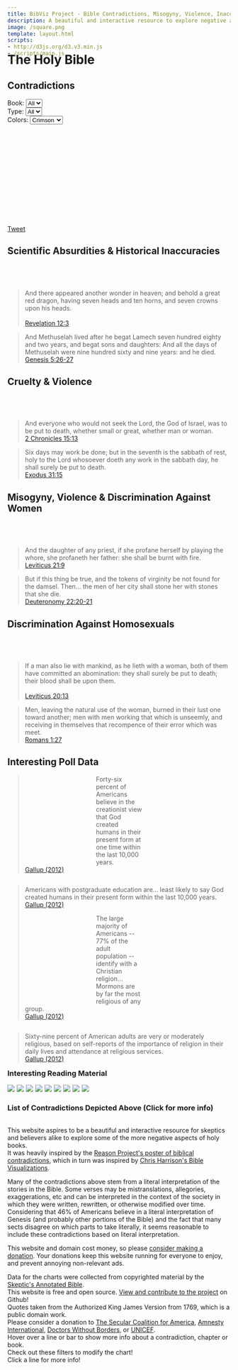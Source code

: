 ```yaml
---
title: BibViz Project - Bible Contradictions, Misogyny, Violence, Inaccuracies
description: A beautiful and interactive resource to explore negative aspects of the Bible.
image: /square.png
template: layout.html
scripts:
- http://d3js.org/d3.v3.min.js
- /scripts/main.js
---
```


<h1 style="margin-top: -40px;">The Holy Bible</h1>

<h2><i class="icon-sitemap"></i> Contradictions <a id="contradictions" href="#contradictions"><i class="icon-link"></i></a></h2>
<div class="filters">
    <div>
        <label for="book-select">Book:</label>
        <select id="book-select">
            <option>All</option>
        </select>
    </div>
    <div>
        <label for="type-select">Type:</label>
        <select id="type-select">
            <option>All</option>
        </select>
    </div>
    <div>
        <label for="color-select">Colors:</label>
        <select id="color-select">
            <option>Crimson</option>
            <option>Rainbow</option>
        </select>
    </div>
    <div>
        <a href="#contradictionList" style="color: white; text-decoration: none;">See full list <i class="icon-download"></i></a>
    </div>
</div>
<svg id="contradictions-chart" width="1200" height="500"></svg>
<div id="social">
    <div class="fb-like" data-href="http://www.bibviz.com/" data-width="300" data-layout="button_count" data-show-faces="true" data-send="false"></div>
    <span class="spacer"></span>
    <div class="g-plusone" data-size="medium"></div>
    <span class="spacer"></span>
    <a href="https://twitter.com/share" class="twitter-share-button" data-text="Bible Interactively Visualized: Contradictions, Misogyny, Violence, Inaccuracies http://bibviz.com/" data-via="dgt84" data-hashtags="bibviz,bible">Tweet</a>
</div>
<h2><i class="icon-beaker"></i> Scientific Absurdities &amp; Historical Inaccuracies<a id="science" href="#science"><i class="icon-link"></i></a></h2>
<svg id="science-chart" width="1200" height="100"></svg>
<blockquote class="science">And there appeared another wonder in heaven; and behold a great red dragon, having seven heads and ten horns, and seven crowns upon his heads.<br/><br/><div><a href="http://www.biblegateway.com/passage/?search=Revelation%2012:3&amp;version=KJV">Revelation 12:3</a></div></blockquote>
<blockquote class="science">And Methuselah lived after he begat Lamech seven hundred eighty and two years, and begat sons and daughters: And all the days of Methuselah were nine hundred sixty and nine years: and he died.<div><a href="http://www.biblegateway.com/passage/?search=Genesis%205:26-27&amp;version=KJV">Genesis 5:26-27</a></div></blockquote>
<div class="clear"></div>
<h2><i class="icon-rocket"></i> Cruelty &amp; Violence <a id="violence" href="#violence"><i class="icon-link"></i></a></h2>
<svg id="violence-chart" width="1200" height="100"></svg>
<blockquote class="violence">And everyone who would not seek the Lord, the God of Israel, was to be put to death, whether small or great, whether man or woman.<div><a href="http://www.biblegateway.com/passage/?search=2%20Chronicles%2015:13&amp;version=KJV">2 Chronicles 15:13</a></div></blockquote>
<blockquote class="violence">Six days may work be done; but in the seventh is the sabbath of rest, holy to the Lord whosoever doeth any work in the sabbath day, he shall surely be put to death.<div><a href="http://www.biblegateway.com/passage/?search=Exodus%2031:15&amp;version=KJV">Exodus 31:15</a></div></blockquote>
<div class="clear"></div>
<h2><i class="icon-female"></i> Misogyny, Violence &amp; Discrimination Against Women <a id="misogyny" href="#misogyny"><i class="icon-link"></i></a></h2>
<svg id="misogyny-chart" width="1200" height="100"></svg>
<blockquote class="misogyny"> And the daughter of any priest, if she profane herself by playing the whore, she profaneth her father: she shall be burnt with fire.<div><a href="http://www.biblegateway.com/passage/?search=Leviticus%2021:9&amp;version=KJV">Leviticus 21:9</a></div></blockquote>
<blockquote class="misogyny">But if this thing be true, and the tokens of virginity be not found for the damsel. Then... the men of her city shall stone her with stones that she die.<div><a href="http://www.biblegateway.com/passage/?search=Deuteronomy%2022:20-21&amp;version=KJV">Deuteronomy 22:20-21</a></div></blockquote>
<div class="clear"></div>
<h2><i class="icon-heart"></i> Discrimination Against Homosexuals <a id="homosexual" href="#homosexual"><i class="icon-link"></i></a></h2>
<svg id="homosexual-chart" width="1200" height="100"></svg>
<blockquote class="homosexual">If a man also lie with mankind, as he lieth with a woman, both of them have committed an abomination: they shall surely be put to death; their blood shall be upon them.<br/><br/><div><a href="http://www.biblegateway.com/passage/?search=Leviticus%2020:13&amp;version=KJV">Leviticus 20:13</a></div></blockquote>
<blockquote class="homosexual">Men, leaving the natural use of the woman, burned in their lust one toward another; men with men working that which is unseemly, and receiving in themselves that recompence of their error which was meet.<div><a href="http://www.biblegateway.com/passage/?search=Romans%201:27&amp;version=KJV">Romans 1:27</a></div></blockquote>
<div class="clear"></div>
<h2><i class="icon-tasks"></i> Interesting Poll Data <a id="polls" href="#polls"><i class="icon-link"></i></a></h2>
<svg id="pCreation" width="200" height="200" style="float: left"></svg>
<svg id="pCreationCollege" width="200" height="200" style="float: right;"></svg>
<blockquote class="poll">Forty-six percent of Americans believe in the creationist view that God created humans in their present form at one time within the last 10,000 years.<div><a href="http://www.gallup.com/poll/155003/hold-creationist-view-human-origins.aspx">Gallup (2012)</a></div></blockquote>
<blockquote class="poll" style="float: right;">Americans with postgraduate education are... least likely to say God created humans in their present form within the last 10,000 years.<div><a href="http://www.gallup.com/poll/155003/hold-creationist-view-human-origins.aspx">Gallup (2012)</a></div></blockquote>
<div class="clear" style="height: 48px;"></div>
<svg id="pChristian" width="200" height="200" style="float: left"></svg>
<svg id="pReligious" width="200" height="200" style="float: right;"></svg>
<blockquote class="poll">The large majority of Americans -- 77% of the adult population -- identify with a Christian religion... Mormons are by far the most religious of any group.<div><a href="http://www.gallup.com/poll/159548/identify-christian.aspx">Gallup (2012)</a></div></blockquote>
<blockquote class="poll" style="float: right;">Sixty-nine percent of American adults are very or moderately religious, based on self-reports of the importance of religion in their daily lives and attendance at religious services.<div><a href="http://www.gallup.com/poll/159050/seven-americans-moderately-religious.aspx">Gallup (2012)</a></div></blockquote>
<div class="clear"></div>
<h3>Interesting Reading Material <a id="readingMaterial" href="#readingMaterial"><i class="icon-link"></i></a></h3>
<div class="books">
    <a href="http://www.amazon.com/gp/product/0988245108/ref=as_li_tf_il?ie=UTF8&camp=1789&creative=9325&creativeASIN=0988245108&linkCode=as2&tag=bibvicom-20"><img border="0" src="http://ws-na.amazon-adsystem.com/widgets/q?_encoding=UTF8&ASIN=0988245108&Format=_SL160_&ID=AsinImage&MarketPlace=US&ServiceVersion=20070822&WS=1&tag=bibvicom-20" ></a><img src="http://ir-na.amazon-adsystem.com/e/ir?t=bibvicom-20&l=as2&o=1&a=0988245108" width="1" height="1" border="0" alt="" style="border:none !important; margin:0px !important;" />
    <a href="http://www.amazon.com/gp/product/0988245116/ref=as_li_tf_il?ie=UTF8&camp=1789&creative=9325&creativeASIN=0988245116&linkCode=as2&tag=bibvicom-20"><img border="0" src="http://ws-na.amazon-adsystem.com/widgets/q?_encoding=UTF8&ASIN=0988245116&Format=_SL160_&ID=AsinImage&MarketPlace=US&ServiceVersion=20070822&WS=1&tag=bibvicom-20" ></a><img src="http://ir-na.amazon-adsystem.com/e/ir?t=bibvicom-20&l=as2&o=1&a=0988245116" width="1" height="1" border="0" alt="" style="border:none !important; margin:0px !important;" />
    <a href="http://www.amazon.com/gp/product/1416594795/ref=as_li_tf_il?ie=UTF8&camp=1789&creative=9325&creativeASIN=1416594795&linkCode=as2&tag=bibvicom-20"><img border="0" src="http://ws-na.amazon-adsystem.com/widgets/q?_encoding=UTF8&ASIN=1416594795&Format=_SL160_&ID=AsinImage&MarketPlace=US&ServiceVersion=20070822&WS=1&tag=bibvicom-20" ></a><img src="http://ir-na.amazon-adsystem.com/e/ir?t=bibvicom-20&l=as2&o=1&a=1416594795" width="1" height="1" border="0" alt="" style="border:none !important; margin:0px !important;" />
    <a href="http://www.amazon.com/gp/product/0618918248/ref=as_li_tf_il?ie=UTF8&camp=1789&creative=9325&creativeASIN=0618918248&linkCode=as2&tag=bibvicom-20"><img border="0" src="http://ws-na.amazon-adsystem.com/widgets/q?_encoding=UTF8&ASIN=0618918248&Format=_SL160_&ID=AsinImage&MarketPlace=US&ServiceVersion=20070822&WS=1&tag=bibvicom-20" ></a><img src="http://ir-na.amazon-adsystem.com/e/ir?t=bibvicom-20&l=as2&o=1&a=0618918248" width="1" height="1" border="0" alt="" style="border:none !important; margin:0px !important;" />
    <a href="http://www.amazon.com/gp/product/0446697966/ref=as_li_tf_il?ie=UTF8&camp=1789&creative=9325&creativeASIN=0446697966&linkCode=as2&tag=bibvicom-20"><img border="0" src="http://ws-na.amazon-adsystem.com/widgets/q?_encoding=UTF8&ASIN=0446697966&Format=_SL160_&ID=AsinImage&MarketPlace=US&ServiceVersion=20070822&WS=1&tag=bibvicom-20" ></a><img src="http://ir-na.amazon-adsystem.com/e/ir?t=bibvicom-20&l=as2&o=1&a=0446697966" width="1" height="1" border="0" alt="" style="border:none !important; margin:0px !important;" />
    <a href="http://www.amazon.com/gp/product/0307278778/ref=as_li_tf_il?ie=UTF8&camp=1789&creative=9325&creativeASIN=0307278778&linkCode=as2&tag=bibvicom-20"><img border="0" src="http://ws-na.amazon-adsystem.com/widgets/q?_encoding=UTF8&ASIN=0307278778&Format=_SL160_&ID=AsinImage&MarketPlace=US&ServiceVersion=20070822&WS=1&tag=bibvicom-20" ></a><img src="http://ir-na.amazon-adsystem.com/e/ir?t=bibvicom-20&l=as2&o=1&a=0307278778" width="1" height="1" border="0" alt="" style="border:none !important; margin:0px !important;" />
    <a href="http://www.amazon.com/gp/product/0143038338/ref=as_li_tf_il?ie=UTF8&camp=1789&creative=9325&creativeASIN=0143038338&linkCode=as2&tag=bibvicom-20"><img border="0" src="http://ws-na.amazon-adsystem.com/widgets/q?_encoding=UTF8&ASIN=0143038338&Format=_SL160_&ID=AsinImage&MarketPlace=US&ServiceVersion=20070822&WS=1&tag=bibvicom-20" ></a><img src="http://ir-na.amazon-adsystem.com/e/ir?t=bibvicom-20&l=as2&o=1&a=0143038338" width="1" height="1" border="0" alt="" style="border:none !important; margin:0px !important;" />
    <a href="http://www.amazon.com/gp/product/1569755671/ref=as_li_tf_il?ie=UTF8&camp=1789&creative=9325&creativeASIN=1569755671&linkCode=as2&tag=bibvicom-20"><img border="0" src="http://ws-na.amazon-adsystem.com/widgets/q?_encoding=UTF8&ASIN=1569755671&Format=_SL160_&ID=AsinImage&MarketPlace=US&ServiceVersion=20070822&WS=1&tag=bibvicom-20" ></a><img src="http://ir-na.amazon-adsystem.com/e/ir?t=bibvicom-20&l=as2&o=1&a=1569755671" width="1" height="1" border="0" alt="" style="border:none !important; margin:0px !important;" />
    <a href="http://www.amazon.com/gp/product/1569756775/ref=as_li_tf_il?ie=UTF8&camp=1789&creative=9325&creativeASIN=1569756775&linkCode=as2&tag=bibvicom-20"><img border="0" src="http://ws-na.amazon-adsystem.com/widgets/q?_encoding=UTF8&ASIN=1569756775&Format=_SL160_&ID=AsinImage&MarketPlace=US&ServiceVersion=20070822&WS=1&tag=bibvicom-20" ></a><img src="http://ir-na.amazon-adsystem.com/e/ir?t=bibvicom-20&l=as2&o=1&a=1569756775" width="1" height="1" border="0" alt="" style="border:none !important; margin:0px !important;" />
</div>
<h3>List of Contradictions Depicted Above (Click for more info) <a id="contradictionList" href="#contradictionList"><i class="icon-link"></i></a></h3>
<table id="contradictionsTable"></table>
<div class="footer">
    <div>
        <p>
            This website aspires to be a beautiful and interactive resource for skeptics and believers alike to explore some of the more negative aspects of holy books.<br/>It was heavily inspired by the <a href="http://www.project-reason.org/gallery3/image/105/">Reason Project's poster of biblical contradictions</a>, which in turn was inspired by <a href="http://www.chrisharrison.net/index.php/Visualizations/BibleViz">Chris Harrison's Bible Visualizations</a>.
        </p>
        <p>
            Many of the contradictions above stem from a literal interpretation of the stories in the Bible. Some verses may be mistranslations, allegories, exaggerations, etc and can be interpreted in the context of the society in which they were written, rewritten, or otherwise modified over time. Considering that 46% of Americans believe in a literal interpretation of Genesis (and probably other portions of the Bible) and the fact that many sects disagree on which parts to take literally, it seems reasonable to include these contradictions based on literal interpretation.
        </p>
        <p>
            This website and domain cost money, so please <a href="https://spb.io/0rgLYyRkJK">consider making a donation</a>. Your donations keep this website running for everyone to enjoy, and prevent annoying non-relevant ads.
        </p>
        <div>
            <div id="google_translate_element"></div>
        </div>
    </div>
    <div>
        <div class="block">
            Data for the charts were collected from copyrighted material by the <a href="http://www.skepticsannotatedbible.com">Skeptic's Annotated Bible</a>.
        </div>
        <div class="block">
            This website is free and open source. <a href="https://github.com/danielgtaylor/bibviz">View and contribute to the project</a> on <i class="icon-github-alt"></i> Github!
        </div>
        <div class="block">
            Quotes taken from the Authorized King James Version from 1769, which is a public domain work.
        </div>
        <div class="block">
            Please consider a donation to <a href="http://secular.org/civicrm/contribute/transact">The Secular Coalition for America</a>, <a href="http://www.amnesty.org/en/donate">Amnesty International</a>, <a href="https://www.doctorswithoutborders.org/donate/onetime.cfm">Doctors Without Borders</a>, or <a href="http://www.supportunicef.org/">UNICEF</a>.
        </div>
        <div class="clear"></div>
    </div>
</div>
<div id="selected">Hover over a line or bar to show more info about a contradiction, chapter or book.<br/></div>
<div id="filter-notice">
    <i class="icon-hand-left"></i> Check out these filters to modify the chart!
</div>
<div id="contra-notice">
    <i class="icon-hand-down"></i> Click a line for more info!
</div>
